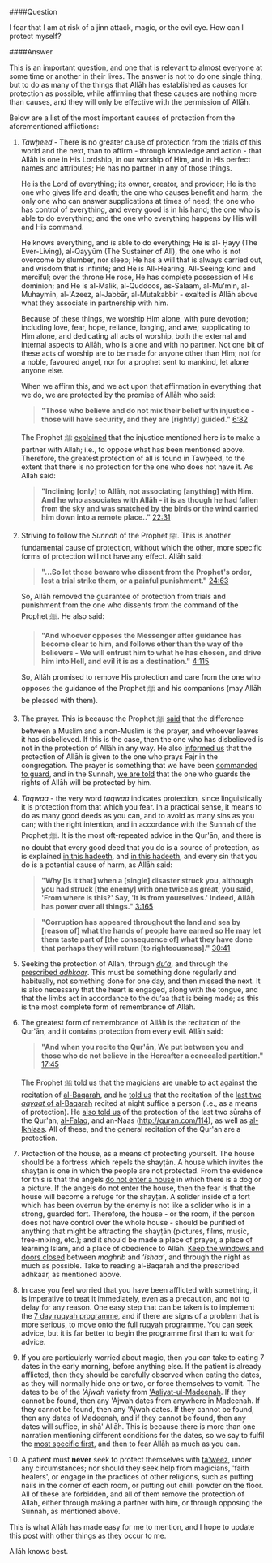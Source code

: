 [published: true]:/
[date: 2015-08-05]:/
[title: How Can I Protect Myself?]:/

####Question

I fear that I am at risk of a jinn attack, magic, or the evil eye. How can I protect myself?

####Answer

This is an important question, and one that is relevant to almost everyone at some time or another in their lives. The answer is not to do one single thing, but to do as many of the things that Allāh has established as causes for protection as possible, while affirming that these causes are nothing more than causes, and they will only be effective with the permission of Allāh.

Below are a list of the most important causes of protection from the aforementioned afflictions:

1. *Tawḥeed* - There is no greater cause of protection from the trials of this world and the next, than to affirm - through knowledge and action - that Allāh is one in His Lordship, in our worship of Him, and in His perfect names and attributes; He has no partner in any of those things.
	 
	 He is the Lord of everything; its owner, creator, and provider; He is the one who gives life and death; the one who causes benefit and harm; the only one who can answer supplications at times of need; the one who has control of everything, and every good is in his hand; the one who is able to do everything; and the one who everything happens by His will and His command.
	 
	 He knows everything, and is able to do everything; He is al- Ḥayy (The Ever-Living), al-Qayyūm (The Sustainer of All), the one who is not overcome by slumber, nor sleep; He has a will that is always carried out, and wisdom that is infinite; and He is All-Hearing, All-Seeing; kind and merciful; over the throne He rose, He has complete possession of His dominion; and He is al-Malik, al-Quddoos, as-Salaam, al-Mu'min, al-Muhaymin, al-'Azeez, al-Jabbār, al-Mutakabbir - exalted is Allāh above what they associate in partnership with him.
	 
	 Because of these things, we worship Him alone, with pure devotion; including love, fear, hope, reliance, longing, and awe; supplicating to Him alone, and dedicating all acts of worship, both the external and internal aspects to Allāh, who is alone and with no partner. Not one bit of these acts of worship are to be made for anyone other than Him; not for a noble, favoured angel, nor for a prophet sent to mankind, let alone anyone else.
	 
	 When we affirm this, and we act upon that affirmation in everything that we do, we are protected by the promise of Allāh who said:
	 
	 > **"Those who believe and do not mix their belief with injustice - those will have security, and they are [rightly] guided."** [6:82](http://quran.com/6/82)
	 
	 The Prophet ﷺ [explained](http://sunnah.com/bukhari/60/40) that the injustice mentioned here is to make a partner with Allāh; i.e., to oppose what has been mentioned above. Therefore, the greatest protection of all is found in Tawḥeed, to the extent that there is no protection for the one who does not have it. As Allāh said:
	 
	 > **"Inclining [only] to Allāh, not associating [anything] with Him. And he who associates with Allāh - it is as though he had fallen from the sky and was snatched by the birds or the wind carried him down into a remote place.."** [22:31](http://quran.com/22/31)
	 
2. Striving to follow the *Sunnah* of the Prophet ﷺ. This is another fundamental cause of protection, without which the other, more specific forms of protection will not have any effect. Allāh said:

	 > **"...So let those beware who dissent from the Prophet's order, lest a trial strike them, or a painful punishment."** [24:63](http://quran.com/24/63)
	 
	 So, Allāh removed the guarantee of protection from trials and punishment from the one who dissents from the command of the Prophet ﷺ. He also said:
	 
	 > **"And whoever opposes the Messenger after guidance has become clear to him, and follows other than the way of the believers - We will entrust him to what he has chosen, and drive him into Hell, and evil it is as a destination."** [4:115](http://quran.com/4/115)
	 
	 So, Allāh promised to remove His protection and care from the one who opposes the guidance of the Prophet ﷺ and his companions (may Allāh be pleased with them).

3. The prayer. This is because the Prophet ﷺ [said](http://sunnah.com/tirmidhi/40/16) that the difference between a Muslim and a non-Muslim is the prayer, and whoever leaves it has disbelieved. If this is the case, then the one who has disbelieved is not in the protection of Allāh in any way. He also [informed us](http://sunnah.com/muslim/5/329) that the protection of Allāh is given to the one who prays Fajr in the congregation. The prayer is something that we have been [commanded to guard](http://quran.com/2/238), and in the Sunnah, [we are told](http://sunnah.com/urn/727010) that the one who guards the rights of Allāh will be protected by him.
	 
4. *Taqwaa* - the very word *taqwaa* indicates protection, since linguistically it is protection from that which you fear. In a practical sense, it means to do as many good deeds as you can, and to avoid as many sins as you can; with the right intention, and in accordance with the Sunnah of the Prophet ﷺ. It is the most oft-repeated advice in the Qur'ān, and there is no doubt that every good deed that you do is a source of protection, as is explained [in this hadeeth](http://sunnah.com/bukhari/81/91), and [in this hadeeth](http://sunnah.com/muslim/1/220), and every sin that you do is a potential cause of harm, as Allāh said:

	 > **"Why [is it that] when a [single] disaster struck you, although you had struck [the enemy] with one twice as great, you said, 'From where is this?' Say, 'It is from yourselves.' Indeed, Allāh has power over all things."** [3:165](http://quran.com/3/165)
	 
	 > **"Corruption has appeared throughout the land and sea by [reason of] what the hands of people have earned so He may let them taste part of [the consequence of] what they have done that perhaps they will return [to righteousness]."** [30:41](http://quran.com/30/41)
	 
5. Seeking the protection of Allāh, through [*du‘ā*](http://duas.com/search.php?search=protection), and through the [prescribed *adhkaar*](http://muhammadtim.com/protectys). This must be something done regularly and habitually, not something done for one day, and then missed the next. It is also necessary that the heart is engaged, along with the tongue, and that the limbs act in accordance to the du‘aa that is being made; as this is the most complete form of remembrance of Allāh.

6. The greatest form of remembrance of Allāh is the recitation of the Qur'ān, and it contains protection from every evil. Allāh said:

	 > **"And when you recite the Qur'ān, We put between you and those who do not believe in the Hereafter a concealed partition."** [17:45](http://quran.com/45)
	 
	 The Prophet ﷺ [told us](http://sunnah.com/muslim/6/302) that the magicians are unable to act against the recitation of [al-Baqarah](http://quran.com/2), and he [told us](http://sunnah.com/muslim/6/306) that the recitation of the [last two *aayaat* of al-Baqarah](http://quran.com/2/285-286) recited at night suffice a person (i.e., as a means of protection). He [also told us](http://sunnah.com/urn/721930) of the protection of the last two sūrahs of the Qur'an, [al-Falaq](http://quran.com/113), and an-Naas (http://quran.com/114), as well as [al-Ikhlaas](http://quran.com/114). All of these, and the general recitation of the Qur'an are a protection.
	 
7. Protection of the house, as a means of protecting yourself. The house should be a fortress which repels the shayṭān. A house which invites the shayṭān is one in which the people are not protected. From the evidence for this is that the angels [do not enter a house](http://sunnah.com/muslim/37/129) in which there is a dog or a picture. If the angels do not enter the house, then the fear is that the house will become a refuge for the shayṭān. A solider inside of a fort which has been overrun by the enemy is not like a solider who is in a strong, guarded fort. Therefore, the house - or the room, if the person does not have control over the whole house - should be purified of anything that might be attracting the shayṭān (pictures, films, music, free-mixing, etc.); and it should be made a place of prayer, a place of learning Islam, and a place of obedience to Allāh. [Keep the windows and doors closed](http://muhammadtim.com/atnight) between *maghrib* and *‘ishaa’*, and through the night as much as possible. Take to reading al-Baqarah and the prescribed adhkaar, as mentioned above.

8. In case you feel worried that you have been afflicted with something, it is imperative to treat it immediately, even as a precaution, and not to delay for any reason. One easy step that can be taken is to implement the [7 day ruqyah programme](http://muhammadtim.com/7dayrd), and if there are signs of a problem that is more serious, to move onto the [full ruqyah programme](http://muhammadtim.com/programme). You can seek advice, but it is far better to begin the programme first than to wait for advice.

9. If you are particularly worried about magic, then you can take to eating 7 dates in the early morning, before anything else. If the patient is already afflicted, then they should be carefully observed when eating the dates, as they will normally hide one or two, or force themselves to vomit. The dates to be of the *'Ajwah* variety from ['Aaliyat-ul-Madeenah](https://goo.gl/maps/OCCwa). If they cannot be found, then any 'Ajwah dates from anywhere in Madeenah. If they cannot be found, then any 'Ajwah dates. If they cannot be found, then any dates of Madeenah, and if they cannot be found, then any dates will suffice, in shā' Allāh. This is because there is more than one narration mentioning different conditions for the dates, so we say to fulfil the [most specific first](http://sunnah.com/muslim/36/215), and then to fear Allāh as much as you can.

10. A patient must **never** seek to protect themselves with [ta'weez](http://muhammadtim.com/taweez), under any circumstances; nor should they seek help from magicians, 'faith healers', or engage in the practices of other religions, such as putting nails in the corner of each room, or putting out chilli powder on the floor. All of these are forbidden, and all of them remove the protection of Allāh, either through making a partner with him, or through opposing the Sunnah, as mentioned above.

This is what Allāh has made easy for me to mention, and I hope to update this post with other things as they occur to me.

Allāh knows best.

 